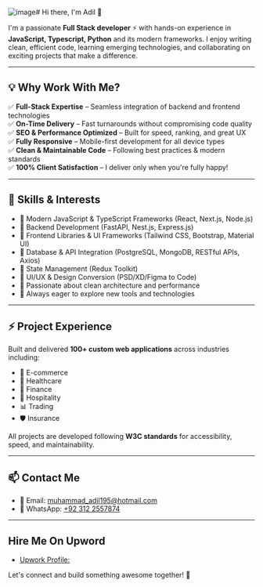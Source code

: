 ![image](https://github.com/user-attachments/assets/1e638bc8-73bf-43b6-a3ff-21ac9e6b4dd6)# Hi there, I'm Adil 👋

I'm a passionate **Full Stack developer** ⚡ with hands-on experience in **JavaScript, Typescript, Python** and its modern frameworks. I enjoy writing clean, efficient code, learning emerging technologies, and collaborating on exciting projects that make a difference.

---

## 💡 Why Work With Me?

✅ **Full-Stack Expertise** – Seamless integration of backend and frontend technologies  
✅ **On-Time Delivery** – Fast turnarounds without compromising code quality  
✅ **SEO & Performance Optimized** – Built for speed, ranking, and great UX  
✅ **Fully Responsive** – Mobile-first development for all device types  
✅ **Clean & Maintainable Code** – Following best practices & modern standards  
✅ **100% Client Satisfaction** – I deliver only when you're fully happy!

---

## 🚀 Skills & Interests

- 🔹 Modern JavaScript & TypeScript Frameworks (React, Next.js, Node.js)
- 🔹 Backend Development (FastAPI, Nest.js, Express.js)
- 🔹 Frontend Libraries & UI Frameworks (Tailwind CSS, Bootstrap, Material UI)
- 🔹 Database & API Integration (PostgreSQL, MongoDB, RESTful APIs, Axios)
- 🔹 State Management (Redux Toolkit)
- 🔹 UI/UX & Design Conversion (PSD/XD/Figma to Code)
- 🔹 Passionate about clean architecture and performance
- 🔹 Always eager to explore new tools and technologies

---

## ⚡ Project Experience

Built and delivered **100+ custom web applications** across industries including:

- 🛒 E-commerce
- 🏥 Healthcare
- 💼 Finance
- 🏨 Hospitality
- 📊 Trading
- 🛡️ Insurance

All projects are developed following **W3C standards** for accessibility, speed, and maintainability.

---

## 📫 Contact Me

- 📧 Email: [muhammad_adil195@hotmail.com](mailto:muhammad_adil195@hotmail.comm)
- 💬 WhatsApp: [+92 312 2557874](https://wa.me/923122557874)

---

## **Hire Me On Upword**
- [Upwork Profile: ](https://www.upwork.com/freelancers/~016260aaee6cc2d83b?mp_source=share)


Let's connect and build something awesome together! 🚀
